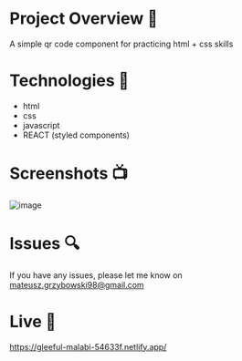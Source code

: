 # Project Overview  🎉
A simple qr code component for practicing html + css skills

# Technologies 🔧
* html
* css
* javascript
* REACT (styled components)

# Screenshots 📺
![image](https://user-images.githubusercontent.com/61913031/169350050-757ab17e-70e3-4f03-9816-c1bd8811a633.png)


# Issues 🔍
 
If you have any issues, please let me know on mateusz.grzybowski98@gmail.com

# Live 📍
https://gleeful-malabi-54633f.netlify.app/
